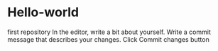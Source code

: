 # Hello-world
first repository
In the editor, write a bit about yourself.
Write a commit message that describes your changes.
Click Commit changes button
